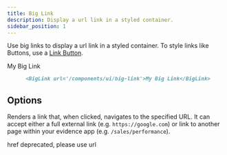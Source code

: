 ```yaml
---
title: Big Link
description: Display a url link in a styled container.
sidebar_position: 1
---
```


Use big links to display a url link in a styled container. To style links like Buttons, use a [Link Button](/components/ui/link-button).

<DocTab>
    <div slot='preview'>
      <BigLink url='/components/ui/big-link'>My Big Link</BigLink> 
    </div>

```markdown
      <BigLink url='/components/ui/big-link'>My Big Link</BigLink> 
```
</DocTab>

## Options

<PropListing name="url" required options='string'>

Renders a link that, when clicked, navigates to the specified URL. It can accept either a full external link (e.g. `https://google.com`) or link to another page within your evidence app (e.g. `/sales/performance`).
</PropListing>
<PropListing name="href" options='string'>

href deprecated, please use url
</PropListing>
